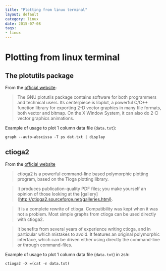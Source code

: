 ```yaml
---
title: "Plotting from linux terminal"
layout: default
category: linux
date: 2015-07-08
tags:
- linux
---
```


# Plotting from linux terminal

## The plotutils package

From the [official website](http://www.gnu.org/software/plotutils/):

> The GNU plotutils package contains software for both programmers and technical users. Its centerpiece is libplot, a powerful C/C++ function library for exporting 2-D vector graphics in many file formats, both vector and bitmap. On the X Window System, it can also do 2-D vector graphics animations.

Example of usage to plot 1 column data file (`data.txt`):

    graph --auto-abscissa -T ps dat.txt | display

## ctioga2

From the [official website](http://ctioga2.sourceforge.net/index.html)

> ctioga2 is a powerful command-line based polymorphic plotting program, based on the Tioga plotting library.

> It produces publication-quality PDF files; you make yourself an opinion of those looking at the [gallery]{http://ctioga2.sourceforge.net/galleries.html}.

> It is a complete rewrite of ctioga. Compatibility was kept when it was not a problem. Most simple graphs from ctioga can be used directly with ctioga2.

> It benefits from several years of experience writing ctioga, and in particular which mistakes to avoid. It features an original polymorphic interface, which can be driven either using directly the command-line or through command-files.

Example of usage to plot 1 column data file (`data.txt`) in zsh:

    ctioga2 -X =(cat -n data.txt)
